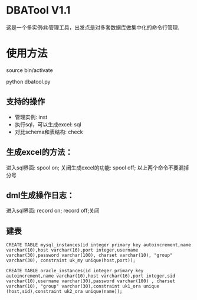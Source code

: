 # DBATool V1.1
这是一个多实例db管理工具，出发点是对多套数据库做集中化的命令行管理.

# 使用方法
source bin/activate

python dbatool.py

## 支持的操作
* 管理实例: inst
* 执行sql，可以生成excel: sql
* 对比schema和表结构: check

## 生成excel的方法：
进入sql界面: spool on;
关闭生成excel的功能: spool off;
以上两个命令不要漏掉分号

## dml生成操作日志：
进入sql界面: record on;
record off;关闭

## 建表
````
CREATE TABLE mysql_instances(id integer primary key autoincrement,name varchar(10),host varchar(16),port integer,username varchar(30),password varchar(100), charset varchar(10), "group" varchar(30), constraint uk_my unique(host,port));

CREATE TABLE oracle_instances(id integer primary key autoincrement,name varchar(10),host varchar(16),port integer,sid varchar(10),username varchar(30),password varchar(100) , charset varchar(10), "group" varchar(30),constraint uk1_ora unique (host,sid),constraint uk2_ora unique(name));
````
